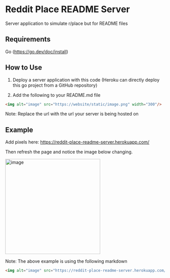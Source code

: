 # Reddit Place README Server

Server application to simulate r/place but for README files

## Requirements
Go (https://go.dev/doc/install)

## How to Use

1. Deploy a server application with this code (Heroku can directly deploy this go project from a GitHub repository)

2. Add the following to your README.md file

```markdown
<img alt="image" src="https://website/static/image.png" width="300"/>
```

Note: Replace the url with the url your server is being hosted on

## Example

Add pixels here: https://reddit-place-readme-server.herokuapp.com/

Then refresh the page and notice the image below changing.

<img alt="image" src="https://reddit-place-readme-server.herokuapp.com/static/image.png" width="300"/> 

Note: The above example is using the following markdown
```markdown
<img alt="image" src="https://reddit-place-readme-server.herokuapp.com/static/image.png" width="300"/> 
```